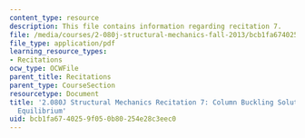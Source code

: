 ```yaml
---
content_type: resource
description: This file contains information regarding recitation 7.
file: /media/courses/2-080j-structural-mechanics-fall-2013/bcb1fa6740259f050b80254e28c3eec0_MIT2_080JF13_Recitation7.pdf
file_type: application/pdf
learning_resource_types:
- Recitations
ocw_type: OCWFile
parent_title: Recitations
parent_type: CourseSection
resourcetype: Document
title: '2.080J Structural Mechanics Recitation 7: Column Buckling Solutions Using
  Equilibrium'
uid: bcb1fa67-4025-9f05-0b80-254e28c3eec0
---
```

